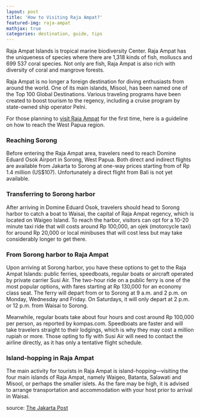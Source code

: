 ```yaml
---
layout: post
title: 'How to Visiting Raja Ampat?'
featured-img: raja-ampat
mathjax: true
categories: destination, guide, tips
---
```


Raja Ampat Islands is tropical marine biodiversity Center. Raja Ampat has the uniqueness of species where there are 1,318 kinds of fish, molluscs and 699 537 coral species. Not only are fish, Raja Ampat is also rich with diversity of coral and mangrove forests. 

Raja Ampat is no longer a foreign destination for diving enthusiasts from around the world. One of its main islands, Misool, has been named one of the Top 100 Global Destinations. Various traveling programs have been created to boost tourism to the regency, including a cruise program by state-owned ship operator Pelni.

For those planning to [visit Raja Ampat](https://firstravelers.com/destination/vacation-in-raja-ampat-islands.html "Raja Ampat") for the first time, here is a guideline on how to reach the West Papua region.

### Reaching Sorong
Before entering the Raja Ampat area, travelers need to reach Domine Eduard Osok Airport in Sorong, West Papua. Both direct and indirect flights are available from Jakarta to Sorong at one-way prices starting from of Rp 1.4 million (US$107). Unfortunately a direct flight from Bali is not yet available.

### Transferring to Sorong harbor
After arriving in Domine Eduard Osok, travelers should head to Sorong harbor to catch a boat to Waisai, the capital of Raja Ampat regency, which is located on Waigeo Island. To reach the harbor, visitors can opt for a 10-20 minute taxi ride that will costs around Rp 100,000, an ojek (motorcycle taxi) for around Rp 20,000 or local minibuses that will cost less but may take considerably longer to get there.

### From Sorong harbor to Raja Ampat 
Upon arriving at Sorong harbor, you have these options to get to the Raja Ampat Islands: public ferries, speedboats, regular boats or aircraft operated by private carrier Susi Air. The two-hour ride on a public ferry is one of the most popular options, with fares starting at Rp 130,000 for an economy class seat. The ferry will depart from or to Sorong at 9 a.m. and 2 p.m. on Monday, Wednesday and Friday. On Saturdays, it will only depart at 2 p.m. or 12 p.m. from Waisai to Sorong.

Meanwhile, regular boats take about four hours and cost around Rp 100,000 per person, as reported by kompas.com. Speedboats are faster and will take travelers straight to their lodgings, which is why they may cost a million rupiah or more. Those opting to fly with Susi Air will need to contact the airline directly, as it has only a tentative flight schedule.

### Island-hopping in Raja Ampat
The main activity for tourists in Raja Ampat is island-hopping—visiting the four main islands of Raja Ampat, namely Waigeo, Batanta, Salawati and Misool, or perhaps the smaller islets. As the fare may be high, it is advised to arrange transportation and accommodation with your host prior to arrival in Waisai. 

source: <a href="http://www.thejakartapost.com/travel/2016/10/19/guide-to-visiting-raja-ampat-for-first-timers.html" rel="nofollow">The Jakarta Post</a>

